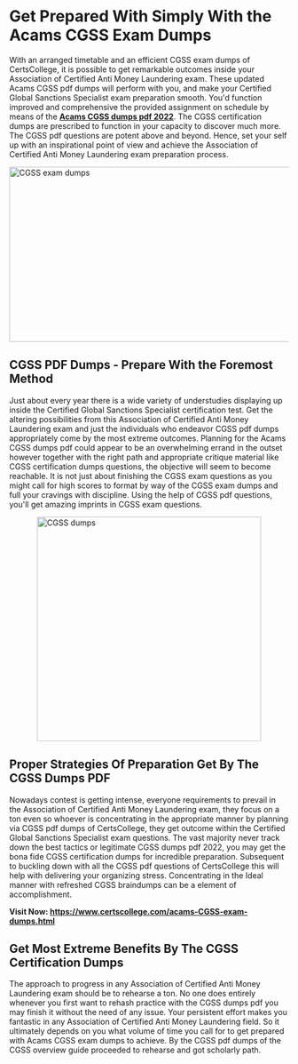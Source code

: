 <h1><strong>Get Prepared With Simply With the Acams CGSS Exam Dumps&nbsp;</strong></h1>
<p><span style="font-weight: 400;">With an arranged timetable and an efficient  CGSS exam dumps of CertsCollege, it is possible to get remarkable outcomes inside your Association of Certified Anti Money Laundering exam. These updated Acams CGSS pdf dumps will perform with you, and make your Certified Global Sanctions Specialist exam preparation smooth. You'd function improved and comprehensive the provided assignment on schedule by means of the <strong><a href="https://www.certscollege.com/acams-CGSS-exam-dumps.html">Acams CGSS dumps pdf 2022</a></strong>. The CGSS certification dumps are prescribed to function in your capacity to discover much more. The  CGSS pdf questions are potent above and beyond. Hence, set your self up with an inspirational point of view and achieve the Association of Certified Anti Money Laundering exam preparation process.&nbsp;</span></p>
<p><span style="font-weight: 400;"><img style="display: block; margin-left: auto; margin-right: auto;" src="https://i.ibb.co/CPDK3ps/Yellow-and-Blue-Initiative-Blog-Banner.png" alt="CGSS exam dumps" width="559" height="315" /></span></p>
<h2><strong>CGSS PDF Dumps - Prepare With the Foremost Method</strong></h2>
<p><span style="font-weight: 400;">Just about every year there is a wide variety of understudies displaying up inside the Certified Global Sanctions Specialist certification test. Get the altering possibilities from this Association of Certified Anti Money Laundering exam and just the individuals who endeavor CGSS pdf dumps appropriately come by the most extreme outcomes. Planning for the Acams CGSS dumps pdf could appear to be an overwhelming errand in the outset however together with the right path and appropriate critique material like CGSS certification dumps questions, the objective will seem to become reachable. It is not just about finishing the CGSS exam questions as you might call for high scores to format by way of the CGSS exam dumps and full your cravings with discipline. Using the help of CGSS pdf questions, you'll get amazing imprints in CGSS exam questions.</span></p>
<p><span style="font-weight: 400;"><a href="https://tinyurl.com/nhbc6vhj"><img style="display: block; margin-left: auto; margin-right: auto;" src="https://i.ibb.co/9tMrhdY/Teacher-Appreciation-Invitation.png" alt="CGSS dumps " width="404" height="404" /></a></span></p>
<h2><strong>Proper Strategies Of Preparation Get By The CGSS Dumps PDF</strong></h2>
<p><span style="font-weight: 400;">Nowadays contest is getting intense, everyone requirements to prevail in the Association of Certified Anti Money Laundering exam, they focus on a ton even so whoever is concentrating in the appropriate manner by planning via CGSS pdf dumps of CertsCollege, they get outcome within the Certified Global Sanctions Specialist exam questions. The vast majority never track down the best tactics or legitimate CGSS dumps pdf 2022, you may get the bona fide CGSS certification dumps for incredible preparation. Subsequent to buckling down with all the  CGSS pdf questions of CertsCollege this will help with delivering your organizing stress. Concentrating in the Ideal manner with refreshed CGSS braindumps can be a element of accomplishment.</span></p>
<p><span style="font-weight: 400;"><strong>Visit Now: <a href="https://www.certscollege.com/acams-CGSS-exam-dumps.html">https://www.certscollege.com/acams-CGSS-exam-dumps.html</a></strong></span></p>
<h2><strong>Get Most Extreme Benefits By The CGSS Certification Dumps</strong></h2>
<p><span style="font-weight: 400;">The approach to progress in any Association of Certified Anti Money Laundering exam should be to rehearse a ton. No one does entirely whenever you first want to rehash practice with the CGSS dumps pdf you may finish it without the need of any issue. Your persistent effort makes you fantastic in any Association of Certified Anti Money Laundering field. So it ultimately depends on you what volume of time you call for to get prepared with Acams CGSS exam dumps to achieve. By the CGSS pdf dumps of the CGSS overview guide proceeded to rehearse and got scholarly path.</span></p>
